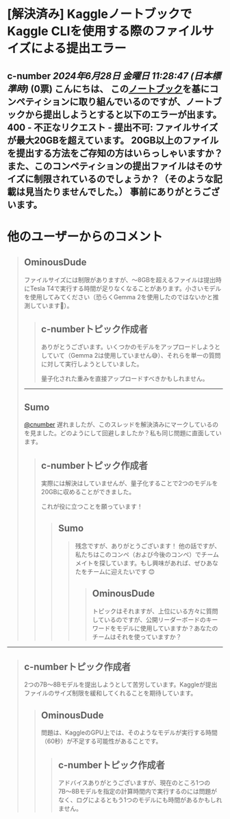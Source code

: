 # [解決済み] KaggleノートブックでKaggle CLIを使用する際のファイルサイズによる提出エラー
**c-number** *2024年6月28日 金曜日 11:28:47 (日本標準時)* (0票)
こんにちは、
この[ノートブック](https://www.kaggle.com/code/robikscube/intro-to-rigging-for-llm-20-questions-llama3)を基にコンペティションに取り組んでいるのですが、ノートブックから提出しようとすると以下のエラーが出ます。
400 - 不正なリクエスト - 提出不可: ファイルサイズが最大20GBを超えています。
20GB以上のファイルを提出する方法をご存知の方はいらっしゃいますか？また、このコンペティションの提出ファイルはそのサイズに制限されているのでしょうか？（そのような記載は見当たりませんでした。）
事前にありがとうございます。
---
 # 他のユーザーからのコメント
> ## OminousDude
>
> ファイルサイズには制限がありますが、〜8GBを超えるファイルは提出時にTesla T4で実行する時間が足りなくなることがあります。小さいモデルを使用してみてください（恐らくGemma 2を使用したのではないかと推測しています🫣）。
>
> > ## c-numberトピック作成者
> > 
> > ありがとうございます。いくつかのモデルをアップロードしようとしていて（Gemma 2は使用していません😅）、それらを単一の質問に対して実行しようとしていました。
> > 
> > 量子化された重みを直接アップロードすべきかもしれません。
> > 
> ---
> 
> ## Sumo
> 
> [@cnumber](https://www.kaggle.com/cnumber) 遅れましたが、このスレッドを解決済みにマークしているのを見ました。どのようにして回避しましたか？私も同じ問題に直面しています。
> 
> > ## c-numberトピック作成者
> > 
> > 実際には解決はしていませんが、量子化することで2つのモデルを20GBに収めることができました。
> > 
> > これが役に立つことを願っています！
> > 
> > > ## Sumo
> > > > 残念ですが、ありがとうございます！
> > > > 他の話ですが、私たちはこのコンペ（および今後のコンペ）でチームメイトを探しています。もし興味があれば、ぜひあなたをチームに迎えたいです 😊
> > > > 
> > > > > ## OminousDude
> > > > > トピックはそれますが、上位にいる方々に質問しているのですが、公開リーダーボードのキーワードをモデルに使用していますか？あなたのチームはそれを使っていますか？
> > > > > 
---
> ## c-numberトピック作成者
> 
> 2つの7B〜8Bモデルを提出しようとして苦労しています。Kaggleが提出ファイルのサイズ制限を緩和してくれることを期待しています。
> 
> > ## OminousDude
> > 
> > 問題は、KaggleのGPU上では、そのようなモデルが実行する時間（60秒）が不足する可能性があることです。
> > 
> > > ## c-numberトピック作成者
> > > 
> > > アドバイスありがとうございますが、現在のところ1つの7B〜8Bモデルを指定の計算時間内で実行するのには問題がなく、ログによるともう1つのモデルにも時間があるかもしれません。
> > > 
> > > 
> > > 
